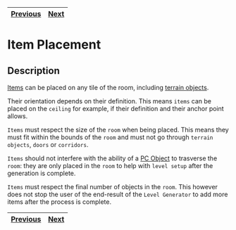 | [Previous](doors.md) | [Next](npcs.md) |
| -------------------- | --------------- |

# Item Placement

## Description

[Items](../definitions/object_definition.md#items-objects) can be placed on any tile of the room, including [terrain objects](../definitions/object_definition.md#terrain-objects).

Their orientation depends on their definition. This means `items` can be placed on the `ceiling` for example, if their definition and their anchor point allows.

`Items` must respect the size of the `room` when being placed. This means they must fit within the bounds of the `room` and must not go through `terrain objects`, `doors` or `corridors`.

`Items` should not interfere with the ability of a [PC Object](../definitions/object_type_definition.md#pc-objects) to trasverse the `room`: they are only placed in the `room` to help with `level setup` after the generation is complete.

`Items` must respect the final number of objects in the `room`. This however does not stop the user of the end-result of the `Level Generator` to add more items after the process is complete.

| [Previous](doors.md) | [Next](npcs.md) |
| -------------------- | --------------- |
